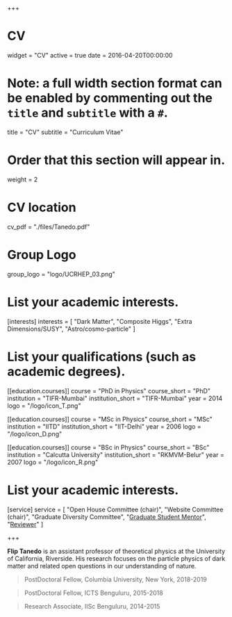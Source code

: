 +++
# CV
widget = "CV"
active = true
date = 2016-04-20T00:00:00

# Note: a full width section format can be enabled by commenting out the `title` and `subtitle` with a `#`.
title = "CV"
subtitle = "Curriculum Vitae"

# Order that this section will appear in.
weight = 2

# CV location
cv_pdf = "./files/Tanedo.pdf"

# Group Logo
group_logo = "logo/UCRHEP_03.png"


# List your academic interests.
[interests]
  interests = [
    "Dark Matter",
    "Composite Higgs",
    "Extra Dimensions/SUSY",
    "Astro/cosmo-particle"
  ]

# List your qualifications (such as academic degrees).
[[education.courses]]
  course = "PhD in Physics"
  course_short = "PhD"
  institution = "TIFR-Mumbai"
  institution_short = "TIFR-Mumbai"
  year = 2014
  logo = "/logo/icon_T.png"

[[education.courses]]
  course = "MSc in Physics"
  course_short = "MSc"
  institution = "IITD"
  institution_short = "IIT-Delhi"
  year = 2006
  logo = "/logo/icon_D.png"

[[education.courses]]
  course = "BSc in Physics"
  course_short = "BSc"
  institution = "Calcutta University"
  institution_short = "RKMVM-Belur"
  year = 2007
  logo = "/logo/icon_R.png"


# List your academic interests.
[service]
  service = [
    "Open House Committee (chair)",
    "Website Committee (chair)",
    "Graduate Diversity Committee",
    "[Graduate Student Mentor](https://gradmentors.ucr.edu)",
    "[Reviewer](https://publons.com/author/637273/)"
  ]

+++

**Flip Tanedo** is an assistant professor of theoretical physics at the University of California, Riverside. His research focuses on the particle physics of dark matter and related open questions in our understanding of nature.

> PostDoctoral Fellow, Columbia University, New York, 2018-2019   

> PostDoctoral Fellow, ICTS Benguluru, 2015-2018

> Research Associate, IISc Benguluru, 2014-2015

